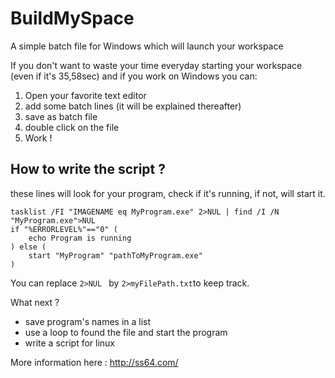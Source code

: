 # BuildMySpace
A simple batch file for Windows which will launch your workspace

If you don't want to waste your time everyday starting your workspace (even if it's 35,58sec) and if you work on Windows you can:

1. Open your favorite text editor
2. add some batch lines (it will be explained thereafter)
3. save as batch file
4. double click on the file
5. Work !


## How to write the script ?

these lines will look for your program, check if it's running, if not, will start it.

``` 
tasklist /FI "IMAGENAME eq MyProgram.exe" 2>NUL | find /I /N "MyProgram.exe">NUL
if "%ERRORLEVEL%"=="0" (
	echo Program is running
) else (
	start "MyProgram" "pathToMyProgram.exe"
)
```

You can replace ```2>NUL ``` by ```2>myFilePath.txt```to keep track.

What next ? 
*  save program's names in a list
*  use a loop to found the file and start the program
*  write a script for linux 

More information here : http://ss64.com/
